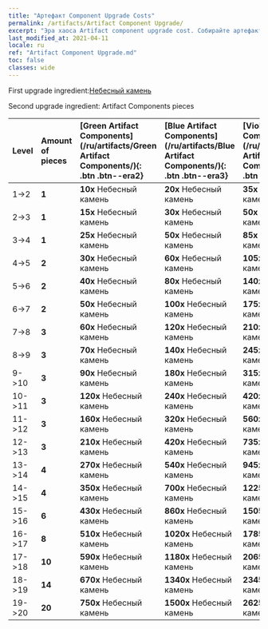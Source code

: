 ```yaml
---
title: "Артефакт Component Upgrade Costs"
permalink: /artifacts/Artifact Component Upgrade/
excerpt: "Эра хаоса Artifact component upgrade cost. Собирайте артефакты, чтобы улучшить характеристики героев и открыть новые умения."
last_modified_at: 2021-04-11
locale: ru
ref: "Artifact Component Upgrade.md"
toc: false
classes: wide
---
```


  First upgrade ingredient:[Небесный камень](/ru/Items/art_188/)

  Second upgrade ingredient: Artifact Components pieces 

  |  Level  | Amount of pieces | [Green Artifact Components](/ru/artifacts/Green Artifact Components/){: .btn .btn--era2} | [Blue Artifact Components](/ru/artifacts/Blue Artifact Components/){: .btn .btn--era3} | [Violet Artifact Components](/ru/artifacts/Violet Artifact Components/){: .btn .btn--era4} | [Orange Artifact Components](/ru/artifacts/Orange Artifact Components/){: .btn .btn--era5} |
  |:--------|:-----------------|:-------|:-------|:-------|:-------|
  | 1->2  | **1** | **10x** Небесный камень | **20x** Небесный камень | **35x** Небесный камень | **60x** Небесный камень |
  | 2->3  | **1** | **15x** Небесный камень | **30x** Небесный камень | **50x** Небесный камень | **85x** Небесный камень |
  | 3->4  | **1** | **25x** Небесный камень | **50x** Небесный камень | **85x** Небесный камень | **145x** Небесный камень |
  | 4->5  | **2** | **30x** Небесный камень | **60x** Небесный камень | **105x** Небесный камень | **180x** Небесный камень |
  | 5->6  | **2** | **40x** Небесный камень | **80x** Небесный камень | **140x** Небесный камень | **240x** Небесный камень |
  | 6->7  | **2** | **50x** Небесный камень | **100x** Небесный камень | **175x** Небесный камень | **300x** Небесный камень |
  | 7->8  | **3** | **60x** Небесный камень | **120x** Небесный камень | **210x** Небесный камень | **360x** Небесный камень |
  | 8->9  | **3** | **70x** Небесный камень | **140x** Небесный камень | **245x** Небесный камень | **420x** Небесный камень |
  | 9->10  | **3** | **90x** Небесный камень | **180x** Небесный камень | **315x** Небесный камень | **540x** Небесный камень |
  | 10->11  | **3** | **120x** Небесный камень | **240x** Небесный камень | **420x** Небесный камень | **720x** Небесный камень |
  | 11->12  | **3** | **160x** Небесный камень | **320x** Небесный камень | **560x** Небесный камень | **960x** Небесный камень |
  | 12->13  | **3** | **210x** Небесный камень | **420x** Небесный камень | **735x** Небесный камень | **1260x** Небесный камень |
  | 13->14  | **4** | **270x** Небесный камень | **540x** Небесный камень | **945x** Небесный камень | **1620x** Небесный камень |
  | 14->15  | **4** | **350x** Небесный камень | **700x** Небесный камень | **1225x** Небесный камень | **2100x** Небесный камень |
  | 15->16  | **6** | **430x** Небесный камень | **860x** Небесный камень | **1505x** Небесный камень | **2580x** Небесный камень |
  | 16->17  | **8** | **510x** Небесный камень | **1020x** Небесный камень | **1785x** Небесный камень | **3060x** Небесный камень |
  | 17->18  | **10** | **590x** Небесный камень | **1180x** Небесный камень | **2065x** Небесный камень | **3540x** Небесный камень |
  | 18->19  | **14** | **670x** Небесный камень | **1340x** Небесный камень | **2345x** Небесный камень | **4020x** Небесный камень |
  | 19->20  | **20** | **750x** Небесный камень | **1500x** Небесный камень | **2625x** Небесный камень | **4500x** Небесный камень |
